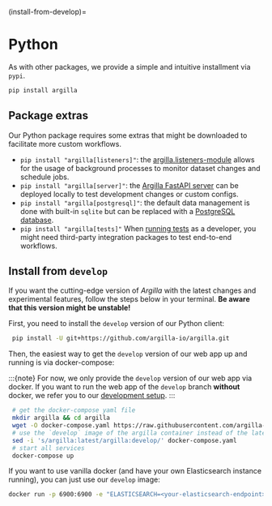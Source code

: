 (install-from-develop)=
# Python

As with other packages, we provide a simple and intuitive installment via `pypi`.

```bash
pip install argilla
```

## Package extras

Our Python package requires some extras that might be downloaded to facilitate more custom workflows.

- `pip install "argilla[listeners]"`: the [argilla.listeners-module](/guides/schedule_jobs_with_listeners) allows for the usage of background processes to monitor dataset changes and schedule jobs.
- `pip install "argilla[server]"`: the [Argilla FastAPI server](/getting_started/installation/configurations/server_configuration) can be deployed locally to test development changes or custom configs.
- `pip install "argilla[postgresql]"`: the default data management is done with built-in `sqlite` but can be replaced with a [PostgreSQL database](/getting_started/installation/configurations/server_configuration).
- `pip install "argilla[tests]"` When [running tests](/community/developer_docs) as a developer, you might need third-party integration packages to test end-to-end workflows.

## Install from `develop`

If you want the cutting-edge version of *Argilla* with the latest changes and experimental features, follow the steps below in your terminal.
**Be aware that this version might be unstable!**

First, you need to install the `develop` version of our Python client:

```bash
 pip install -U git+https://github.com/argilla-io/argilla.git
```

Then, the easiest way to get the `develop` version of our web app up and running is via docker-compose:

:::{note}
For now, we only provide the `develop` version of our web app via docker.
If you want to run the web app of the `develop` branch **without** docker, we refer you to our [development setup](development-setup).
:::

```bash
 # get the docker-compose yaml file
 mkdir argilla && cd argilla
 wget -O docker-compose.yaml https://raw.githubusercontent.com/argilla-io/argilla/develop/docker-compose.yaml
 # use the `develop` image of the argilla container instead of the latest
 sed -i 's/argilla:latest/argilla:develop/' docker-compose.yaml
 # start all services
 docker-compose up
 ```

If you want to use vanilla docker (and have your own Elasticsearch instance running), you can just use our `develop` image:

```bash
docker run -p 6900:6900 -e "ELASTICSEARCH=<your-elasticsearch-endpoint>" --network argilla-net --name argilla argilla/argilla-server:develop
```
